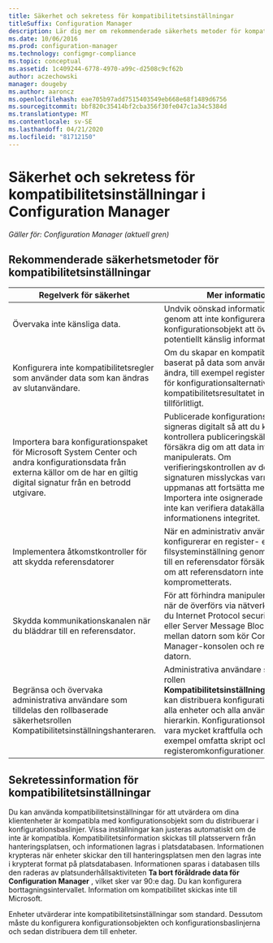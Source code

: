 ```yaml
---
title: Säkerhet och sekretess för kompatibilitetsinställningar
titleSuffix: Configuration Manager
description: Lär dig mer om rekommenderade säkerhets metoder för kompatibilitetsinställningar i Configuration Manager.
ms.date: 10/06/2016
ms.prod: configuration-manager
ms.technology: configmgr-compliance
ms.topic: conceptual
ms.assetid: 1c409244-6778-4970-a99c-d2508c9cf62b
author: aczechowski
manager: dougeby
ms.author: aaroncz
ms.openlocfilehash: eae705b97add7515403549eb668e68f1489d6756
ms.sourcegitcommit: bbf820c35414bf2cba356f30fe047c1a34c5384d
ms.translationtype: MT
ms.contentlocale: sv-SE
ms.lasthandoff: 04/21/2020
ms.locfileid: "81712150"
---
```

# <a name="security-and-privacy-for-compliance-settings-in-configuration-manager"></a>Säkerhet och sekretess för kompatibilitetsinställningar i Configuration Manager

*Gäller för: Configuration Manager (aktuell gren)*


## <a name="security-best-practices-for-compliance-settings"></a>Rekommenderade säkerhetsmetoder för kompatibilitetsinställningar  

|Regelverk för säkerhet|Mer information|  
|----------------------------|----------------------|  
|Övervaka inte känsliga data.|Undvik oönskad informationsspridning genom att inte konfigurera konfigurationsobjekt att övervaka potentiellt känslig information.|  
|Konfigurera inte kompatibilitetsregler som använder data som kan ändras av slutanvändare.|Om du skapar en kompatibilitetsregel baserat på data som användarna kan ändra, till exempel registerinställningar för konfigurationsalternativ, blir kompatibilitetsresultatet inte tillförlitligt.|  
|Importera bara konfigurationspaket för Microsoft System Center och andra konfigurationsdata från externa källor om de har en giltig digital signatur från en betrodd utgivare.|Publicerade konfigurationsdata kan signeras digitalt så att du kan kontrollera publiceringskällan och försäkra dig om att data inte har manipulerats. Om verifieringskontrollen av den digitala signaturen misslyckas varnas du och uppmanas att fortsätta med importen. Importera inte osignerade data om du inte kan verifiera datakällan och informationens integritet.|  
|Implementera åtkomstkontroller för att skydda referensdatorer|När en administrativ användare konfigurerar en register- eller filsysteminställning genom att navigera till en referensdator försäkrar du dig om att referensdatorn inte har komprometterats.|  
|Skydda kommunikationskanalen när du bläddrar till en referensdator.|För att förhindra manipulering av data när de överförs via nätverket använder du Internet Protocol security (IPsec) eller Server Message Block (SMB) mellan datorn som kör Configuration Manager-konsolen och referens datorn.|  
|Begränsa och övervaka administrativa användare som tilldelas den rollbaserade säkerhetsrollen Kompatibilitetsinställningshanteraren.|Administrativa användare som tilldelas rollen **Kompatibilitetsinställningshanteraren** kan distribuera konfigurationsobjekt till alla enheter och alla användare i hierarkin. Konfigurationsobjekt kan vara mycket kraftfulla och kan till exempel omfatta skript och registeromkonfigurationer.|  

## <a name="privacy-information-for-compliance-settings"></a>Sekretessinformation för kompatibilitetsinställningar  
 Du kan använda kompatibilitetsinställningar för att utvärdera om dina klientenheter är kompatibla med konfigurationsobjekt som du distribuerar i konfigurationsbaslinjer. Vissa inställningar kan justeras automatiskt om de inte är kompatibla. Kompatibilitetsinformation skickas till platsservern från hanteringsplatsen, och informationen lagras i platsdatabasen. Informationen krypteras när enheter skickar den till hanteringsplatsen men den lagras inte i krypterat format på platsdatabasen. Informationen sparas i databasen tills den raderas av platsunderhållsaktiviteten **Ta bort föråldrade data för Configuration Manager** , vilket sker var 90:e dag. Du kan konfigurera borttagningsintervallet. Information om kompatibilitet skickas inte till Microsoft.  

 Enheter utvärderar inte kompatibilitetsinställningar som standard. Dessutom måste du konfigurera konfigurationsobjekten och konfigurationsbaslinjerna och sedan distribuera dem till enheter.  

